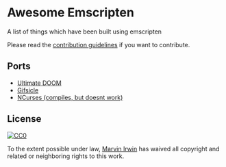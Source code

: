 # Awesome Emscripten 

A list of things which have been built using emscripten

Please read the [contribution guidelines](CONTRIBUTING.md) if you want to contribute.

## Ports

- [Ultimate DOOM](https://github.com/marvinirwin/wasm-doom)
- [Gifsicle](https://github.com/marvinirwin/gifsicle-wasm)
- [NCurses (compiles, but doesnt work)](https://github.com/ilyaigpetrov/ncurses-for-emscripten)

## License

[![CC0](http://mirrors.creativecommons.org/presskit/buttons/88x31/svg/cc-zero.svg)](https://creativecommons.org/publicdomain/zero/1.0/)

To the extent possible under law, [Marvin Irwin](https://github.com/marvinirwin) has waived all copyright and related or neighboring rights to this work.
